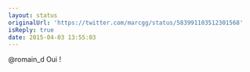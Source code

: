 ```yaml
---
layout: status
originalUrl: 'https://twitter.com/marcgg/status/583991103512301568'
isReply: true
date: 2015-04-03 13:55:03
---
```


@romain_d Oui !
